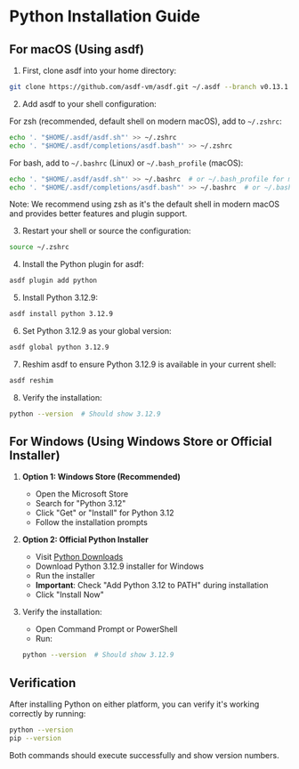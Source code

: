 # Python Installation Guide

## For macOS (Using asdf)

1. First, clone asdf into your home directory:
```bash
git clone https://github.com/asdf-vm/asdf.git ~/.asdf --branch v0.13.1
```

2. Add asdf to your shell configuration:

For zsh (recommended, default shell on modern macOS), add to `~/.zshrc`:
```bash
echo '. "$HOME/.asdf/asdf.sh"' >> ~/.zshrc
echo '. "$HOME/.asdf/completions/asdf.bash"' >> ~/.zshrc
```

For bash, add to `~/.bashrc` (Linux) or `~/.bash_profile` (macOS):
```bash
echo '. "$HOME/.asdf/asdf.sh"' >> ~/.bashrc  # or ~/.bash_profile for macOS
echo '. "$HOME/.asdf/completions/asdf.bash"' >> ~/.bashrc  # or ~/.bash_profile for macOS
```

Note: We recommend using zsh as it's the default shell in modern macOS and provides better features and plugin support.

3. Restart your shell or source the configuration:
```bash
source ~/.zshrc
```

4. Install the Python plugin for asdf:
```bash
asdf plugin add python
```

5. Install Python 3.12.9:
```bash
asdf install python 3.12.9
```

6. Set Python 3.12.9 as your global version:
```bash
asdf global python 3.12.9
```

7. Reshim asdf to ensure Python 3.12.9 is available in your current shell:
```bash
asdf reshim
```

8. Verify the installation:
```bash
python --version  # Should show 3.12.9
```

## For Windows (Using Windows Store or Official Installer)

1. **Option 1: Windows Store (Recommended)**
   - Open the Microsoft Store
   - Search for "Python 3.12"
   - Click "Get" or "Install" for Python 3.12
   - Follow the installation prompts

2. **Option 2: Official Python Installer**
   - Visit [Python Downloads](https://www.python.org/downloads/)
   - Download Python 3.12.9 installer for Windows
   - Run the installer
   - **Important**: Check "Add Python 3.12 to PATH" during installation
   - Click "Install Now"

3. Verify the installation:
   - Open Command Prompt or PowerShell
   - Run:
   ```bash
   python --version  # Should show 3.12.9
   ```

## Verification

After installing Python on either platform, you can verify it's working correctly by running:
```bash
python --version
pip --version
```

Both commands should execute successfully and show version numbers.